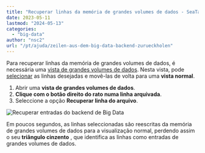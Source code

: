 ```yaml
---
title: "Recuperar linhas da memória de grandes volumes de dados - SeaTable"
date: 2023-05-11
lastmod: "2024-05-13"
categories: 
  - "big-data"
author: "nsc2"
url: "/pt/ajuda/zeilen-aus-dem-big-data-backend-zurueckholen"
---
```


Para recuperar linhas da memória de grandes volumes de dados, é necessária uma [vista de grandes volumes de dados](https://seatable.io/pt/docs/big-data/so-erstellen-sie-ein-big-data-ansicht/). Nesta vista, pode [selecionar](https://seatable.io/pt/docs/arbeiten-mit-zeilen/mehrere-zeilen-selektieren/) as linhas desejadas e movê-las de volta para uma **vista normal**.

1. Abrir uma **vista de grandes volumes de dados**.
2. **Clique com o botão direito do rato numa linha arquivada**.
3. Seleccione a opção **Recuperar linha do arquivo**.

![Recuperar entradas do backend de Big Data](https://seatable.io/wp-content/uploads/2023/05/unarchive-rows-out-of-the-big-data-backend.png)

Em poucos segundos, as linhas seleccionadas são reescritas da memória de grandes volumes de dados para a visualização normal, perdendo assim o seu **triângulo cinzento** , que identifica as linhas como entradas de grandes volumes de dados.
